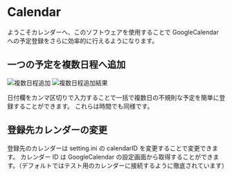 # Calendar

ようこそカレンダーへ、このソフトウェアを使用することで GoogleCalendar への予定登録をさらに効率的に行えるようになります。

## 一つの予定を複数日程へ追加
![複数日程追加](https://user-images.githubusercontent.com/55190661/182026090-f16fb1e9-929d-45d9-8781-fe5a011ef7f0.png)
![複数日程追加結果](https://user-images.githubusercontent.com/55190661/182026099-ec2bc522-e26f-4f44-92bf-3c71719c9922.png)

日付欄をカンマ区切りで入力することで一括で複数日の不規則な予定を簡単に登録することができます。
これらは時間でも同様です。

## 登録先カレンダーの変更

登録先のカレンダーは setting.ini の calendarID を変更することで変更できます。
カレンダー ID は GoogleCalendar の設定画面から取得することができます。（デフォルトではテスト用のカレンダーに接続するように徹底されています）

